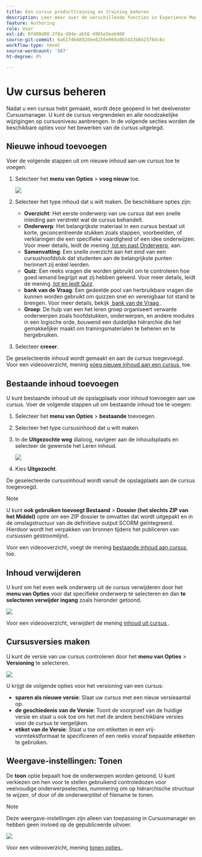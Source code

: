 ```yaml
---
title: Een cursus producttraining en training beheren
description: Leer meer over de verschillende functies in Experience Manager Guides waarmee u uw cursus efficiënt kunt beheren.
feature: Authoring
role: User
exl-id: 0f480d08-2f8a-494e-ab56-4965e5eeb960
source-git-commit: 6a61f404892dee8256e969a0b3433b8425f84c6c
workflow-type: tm+mt
source-wordcount: '567'
ht-degree: 0%

---
```


# Uw cursus beheren

Nadat u een cursus hebt gemaakt, wordt deze geopend in het deelvenster Cursusmanager. U kunt de cursus vergrendelen en alle noodzakelijke wijzigingen op cursusniveau aanbrengen. In de volgende secties worden de beschikbare opties voor het bewerken van de cursus uitgelegd.

## Nieuwe inhoud toevoegen

Voer de volgende stappen uit om nieuwe inhoud aan uw cursus toe te voegen:

1. Selecteer het **menu van Opties** > **voeg nieuw** toe.

   ![](assets/learning-course-content.png)
2. Selecteer het type inhoud dat u wilt maken. De beschikbare opties zijn:
   - **Overzicht**: Het eerste onderwerp van uw cursus dat een snelle inleiding aan verstrekt wat de cursus behandelt.
   - **Onderwerp**: Het belangrijkste materiaal in een cursus bestaat uit korte, geconcentreerde stukken zoals stappen, voorbeelden, of verklaringen die een specifieke vaardigheid of een idee onderwijzen. Voor meer details, leidt de mening [&#x200B; tot en past Onderwerp &#x200B;](./create-content.md) aan.
   - **Samenvatting**: Een snelle overzicht aan het eind van een cursushoofdstuk dat studenten aan de belangrijkste punten herinnert zij enkel leerden.
   - **Quiz**: Een reeks vragen die worden gebruikt om te controleren hoe goed iemand begrijpt wat zij hebben geleerd. Voor meer details, leidt de mening [&#x200B; tot en leidt Quiz &#x200B;](./create-quiz.md).
   - **bank van de Vraag**: Een gedeelde pool van herbruikbare vragen die kunnen worden gebruikt om quizzen snel en verenigbaar tot stand te brengen. Voor meer details, bekijk [&#x200B; bank van de Vraag &#x200B;](./create-qb.md).
   - **Groep**: De hulp van een het leren groep organiseert verwante onderwerpen zoals hoofdstukken, onderwerpen, en andere modules in een logische orde, bouwend een duidelijke hiërarchie die het gemakkelijker maakt om trainingsmaterialen te beheren en te hergebruiken.
3. Selecteer **creeer**.

De geselecteerde inhoud wordt gemaakt en aan de cursus toegevoegd. Voor een videooverzicht, mening [&#x200B; voeg nieuwe inhoud aan een cursus &#x200B;](https://video.tv.adobe.com/v/3469537/aem-guides-learning-content?quality=12&learn=on) toe.

## Bestaande inhoud toevoegen

U kunt bestaande inhoud uit de opslagplaats voor inhoud toevoegen aan uw cursus. Voer de volgende stappen uit om bestaande inhoud toe te voegen:

1. Selecteer het **menu van Opties** > **bestaande** toevoegen.
2. Selecteer het type cursusinhoud dat u wilt maken.
3. In de **Uitgezochte weg** dialoog, navigeer aan de inhoudsplaats en selecteer de gewenste het Leren inhoud.

   ![](assets/add-existing-learning-content.png)
4. Kies **Uitgezocht**.

De geselecteerde cursusinhoud wordt vanuit de opslagplaats aan de cursus toegevoegd.

>[!NOTE]
>
>U kunt **ook gebruiken toevoegt Bestaand** > **Dossier (het slechts ZIP van het Middel)** optie om een ZIP dossier te omvatten dat wordt uitgepakt en in de omslagstructuur van de definitieve output SCORM geïntegreerd. Hierdoor wordt het verpakken van bronnen tijdens het publiceren van cursussen gestroomlijnd.

Voor een videooverzicht, voegt de mening [&#x200B; bestaande inhoud aan cursus &#x200B;](https://video.tv.adobe.com/v/3469537/aem-guides-learning-content?quality=12&learn=on) toe.

## Inhoud verwijderen

U kunt om het even welk onderwerp uit de cursus verwijderen door het **menu van Opties** voor dat specifieke onderwerp te selecteren en dan **te selecteren verwijder ingang** zoals hieronder getoond.

![](assets/remove-learning-content.png)

Voor een videooverzicht, verwijdert de mening [&#x200B; inhoud uit cursus &#x200B;](https://video.tv.adobe.com/v/3475210/learning-content-aem-guides).

## Cursusversies maken

U kunt de versie van uw cursus controleren door het **menu van Opties** > **Versioning** te selecteren.

![](assets/course-versioning.png)

U krijgt de volgende opties voor het versioning van een cursus:

- **sparen als nieuwe versie**: Slaat uw cursus met een nieuw versieaantal op.
- **de geschiedenis van de Versie**: Toont de voorproef van de huidige versie en staat u ook toe om het met de andere beschikbare versies voor de cursus te vergelijken.
- **etiket van de Versie**: Staat u toe om etiketten in een vrij-vormtekstformaat te specificeren of een reeks vooraf bepaalde etiketten te gebruiken.

## Weergave-instellingen: Tonen

De **toon** optie bepaalt hoe de onderwerpen worden getoond. U kunt verkiezen om hen voor te stellen gebruikend controledozen voor veelvoudige onderwerpselecties, nummering om op hiërarchische structuur te wijzen, of door of de onderwerptitel of filename te tonen.

>[!NOTE]
>
> Deze weergave-instellingen zijn alleen van toepassing in Cursusmanager en hebben geen invloed op de gepubliceerde uitvoer.

![](assets/course-display-settings.png)

Voor een videooverzicht, mening [&#x200B; tonen opties &#x200B;](https://video.tv.adobe.com/v/3475210/learning-content-aem-guides).
